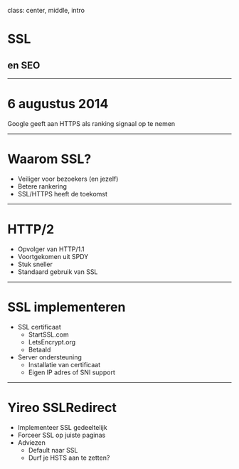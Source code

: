 class: center, middle, intro
# SSL 
## en SEO

---
# 6 augustus 2014
Google geeft aan HTTPS als ranking signaal op te nemen

---
# Waarom SSL?
- Veiliger voor bezoekers (en jezelf)
- Betere rankering
- SSL/HTTPS heeft de toekomst

---
# HTTP/2
- Opvolger van HTTP/1.1
- Voortgekomen uit SPDY
- Stuk sneller
- Standaard gebruik van SSL

---
# SSL implementeren
- SSL certificaat
    - StartSSL.com
    - LetsEncrypt.org
    - Betaald
- Server ondersteuning
    - Installatie van certificaat
    - Eigen IP adres of SNI support

---
# Yireo SSLRedirect
- Implementeer SSL gedeeltelijk
- Forceer SSL op juiste paginas
- Adviezen
    - Default naar SSL
    - Durf je HSTS aan te zetten?

